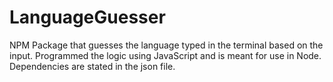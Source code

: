 # LanguageGuesser

NPM Package that guesses the language typed in the terminal based on the input. Programmed the logic using JavaScript and is meant for use in Node. Dependencies are stated in the json file. 
